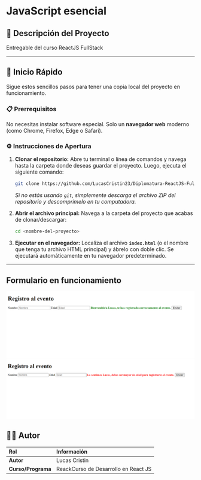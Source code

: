 # JavaScript esencial

## 📝 Descripción del Proyecto

Entregable del curso ReactJS FullStack 

---

## 🚀 Inicio Rápido

Sigue estos sencillos pasos para tener una copia local del proyecto en funcionamiento.

### 📋 Prerrequisitos

No necesitas instalar software especial. Solo un **navegador web** moderno (como Chrome, Firefox, Edge o Safari).

### ⚙️ Instrucciones de Apertura

1.  **Clonar el repositorio:** Abre tu terminal o línea de comandos y navega hasta la carpeta donde deseas guardar el proyecto. Luego, ejecuta el siguiente comando:

    ```bash
    git clone https://github.com/LucasCristin23/Diplomatura-ReactJS-FullStack/tree/main/Ejercicio-1
    ```

    *Si no estás usando `git`, simplemente descarga el archivo ZIP del repositorio y descomprímelo en tu computadora.*

2.  **Abrir el archivo principal:** Navega a la carpeta del proyecto que acabas de clonar/descargar:

    ```bash
    cd <nombre-del-proyecto>
    ```

3.  **Ejecutar en el navegador:** Localiza el archivo **`index.html`** (o el nombre que tenga tu archivo HTML principal) y ábrelo con doble clic. Se ejecutará automáticamente en tu navegador predeterminado.

---

## Formulario en funcionamiento
![Caso Positivo](./assets/Captura%20de%20pantalla%202025-09-19%20224143.png)
![Caso Negativo](./assets/Captura%20de%20pantalla%202025-09-19%20224155.png)

## 👨‍💻 Autor

| Rol | Información |
| :--- | :--- |
| **Autor** | Lucas Cristin |
| **Curso/Programa** | ReackCurso de Desarrollo en React JS |